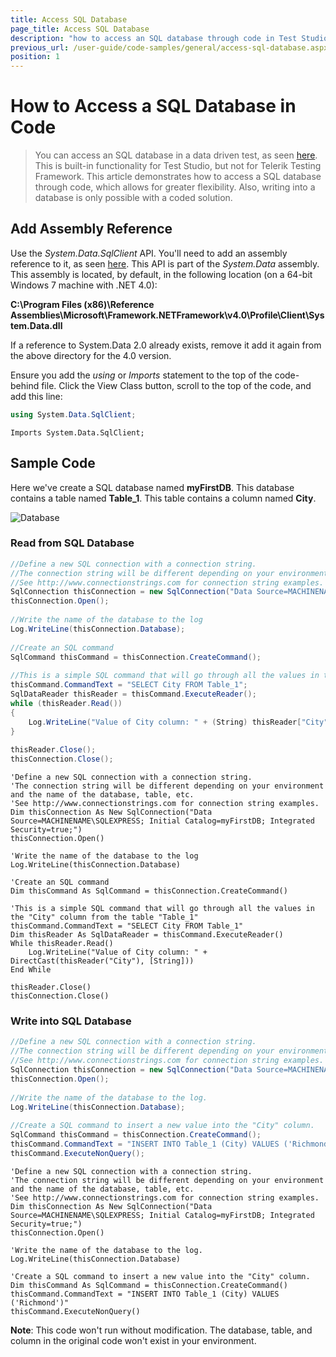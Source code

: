 ```yaml
---
title: Access SQL Database
page_title: Access SQL Database
description: "how to access an SQL database through code in Test Studio coded step."
previous_url: /user-guide/code-samples/general/access-sql-database.aspx, /user-guide/code-samples/general/access-sql-database
position: 1
---
```

# How to Access a SQL Database in Code

> You can access an SQL database in a data driven test, as seen <a href="/features/data-driven-testing/add-data-source#add-a-database-source" target="_blank">here</a>. This is built-in functionality for Test Studio, but not for Telerik Testing Framework. This article demonstrates how to access a SQL database through code, which allows for greater flexibility. Also, writing into a database is only possible with a coded solution.

## Add Assembly Reference

Use the *System.Data.SqlClient* API. You'll need to add an assembly reference to it, as seen <a href="/advanced-topics/coded-steps/add-assembly-reference" target="_blank">here</a>. This API is part of the *System.Data* assembly. This assembly is located, by default, in the following location (on a 64-bit Windows 7 machine with .NET 4.0):

**C:\Program Files (x86)\Reference Assemblies\Microsoft\Framework\.NETFramework\v4.0\Profile\Client\System.Data.dll**

If a reference to System.Data 2.0 already exists, remove it add it again from the above directory for the 4.0 version.

Ensure you add the *using* or *Imports* statement to the top of the code-behind file. Click the View Class button, scroll to the top of the code, and add this line:

```C#
using System.Data.SqlClient;
```
```VB
Imports System.Data.SqlClient;
```

## Sample Code

Here we've create a SQL database named **myFirstDB**. This database contains a table named **Table_1**. This table contains a column named **City**.

![Database][1]

### Read from SQL Database

```C#
//Define a new SQL connection with a connection string. 
//The connection string will be different depending on your environment and the name of the database, table, etc.
//See http://www.connectionstrings.com for connection string examples.
SqlConnection thisConnection = new SqlConnection("Data Source=MACHINENAME\\SQLEXPRESS; Initial Catalog=myFirstDB; Integrated Security=true;"); 
thisConnection.Open();
 
//Write the name of the database to the log
Log.WriteLine(thisConnection.Database);
 
//Create an SQL command
SqlCommand thisCommand = thisConnection.CreateCommand();
 
//This is a simple SQL command that will go through all the values in the "City" column from the table "Table_1"
thisCommand.CommandText = "SELECT City FROM Table_1";
SqlDataReader thisReader = thisCommand.ExecuteReader();
while (thisReader.Read())
{
    Log.WriteLine("Value of City column: " + (String) thisReader["City"]);
}
 
thisReader.Close();
thisConnection.Close();
```
```VB
'Define a new SQL connection with a connection string. 
'The connection string will be different depending on your environment and the name of the database, table, etc.
'See http://www.connectionstrings.com for connection string examples.
Dim thisConnection As New SqlConnection("Data Source=MACHINENAME\SQLEXPRESS; Initial Catalog=myFirstDB; Integrated Security=true;")
thisConnection.Open()
 
'Write the name of the database to the log
Log.WriteLine(thisConnection.Database)
 
'Create an SQL command
Dim thisCommand As SqlCommand = thisConnection.CreateCommand()
 
'This is a simple SQL command that will go through all the values in the "City" column from the table "Table_1"
thisCommand.CommandText = "SELECT City FROM Table_1"
Dim thisReader As SqlDataReader = thisCommand.ExecuteReader()
While thisReader.Read()
    Log.WriteLine("Value of City column: " + DirectCast(thisReader("City"), [String]))
End While
 
thisReader.Close()
thisConnection.Close()
```

### Write into SQL Database

```C#
//Define a new SQL connection with a connection string.
//The connection string will be different depending on your environment and the name of the database, table, etc.
//See http://www.connectionstrings.com for connection string examples.
SqlConnection thisConnection = new SqlConnection("Data Source=MACHINENAME\\SQLEXPRESS; Initial Catalog=myFirstDB; Integrated Security=true;");
thisConnection.Open();
 
//Write the name of the database to the log.
Log.WriteLine(thisConnection.Database);
 
//Create a SQL command to insert a new value into the "City" column.
SqlCommand thisCommand = thisConnection.CreateCommand();
thisCommand.CommandText = "INSERT INTO Table_1 (City) VALUES ('Richmond')";
thisCommand.ExecuteNonQuery();
```
```VB
'Define a new SQL connection with a connection string.
'The connection string will be different depending on your environment and the name of the database, table, etc.
'See http://www.connectionstrings.com for connection string examples.
Dim thisConnection As New SqlConnection("Data Source=MACHINENAME\SQLEXPRESS; Initial Catalog=myFirstDB; Integrated Security=true;")
thisConnection.Open()
 
'Write the name of the database to the log.
Log.WriteLine(thisConnection.Database)
 
'Create a SQL command to insert a new value into the "City" column.
Dim thisCommand As SqlCommand = thisConnection.CreateCommand()
thisCommand.CommandText = "INSERT INTO Table_1 (City) VALUES ('Richmond')"
thisCommand.ExecuteNonQuery()
```

**Note**: This code won't run without modification. The database, table, and column in the original code won't exist in your environment.

[1]: /img/advanced-topics/coded-samples/general/access-sql-database/fig1.png

